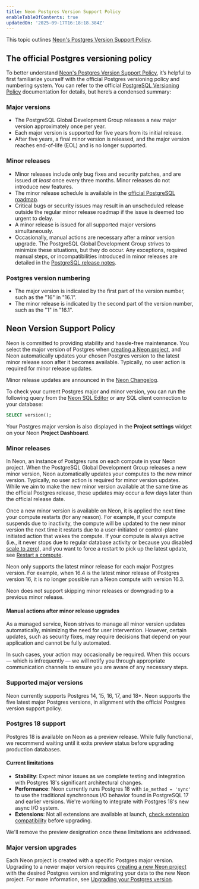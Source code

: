 ```yaml
---
title: Neon Postgres Version Support Policy
enableTableOfContents: true
updatedOn: '2025-09-17T16:18:18.384Z'
---
```


This topic outlines [Neon's Postgres Version Support Policy](#neon-version-support-policy).

## The official Postgres versioning policy

To better understand [Neon's Postgres Version Support Policy](#neon-version-support-policy), it’s helpful to first familiarize yourself with the official Postgres versioning policy and numbering system. You can refer to the official [PostgreSQL Versioning Policy](https://www.postgresql.org/support/versioning/) documentation for details, but here’s a condensed summary:

### Major versions

- The PostgreSQL Global Development Group releases a new major version approximately once per year.
- Each major version is supported for five years from its initial release.
- After five years, a final minor version is released, and the major version reaches end-of-life (EOL) and is no longer supported.

### Minor releases

- Minor releases include only bug fixes and security patches, and are issued _at least_ once every three months. Minor releases do not introduce new features.
- The minor release schedule is available in the [official PostgreSQL roadmap](https://www.postgresql.org/developer/roadmap/).
- Critical bugs or security issues may result in an unscheduled release outside the regular minor release roadmap if the issue is deemed too urgent to delay.
- A minor release is issued for all supported major versions simultaneously.
- Occasionally, manual actions are necessary after a minor version upgrade. The PostgreSQL Global Development Group strives to minimize these situations, but they do occur. Any exceptions, required manual steps, or incompatibilities introduced in minor releases are detailed in the [PostgreSQL release notes](https://www.postgresql.org/docs/release/).

### Postgres version numbering

- The major version is indicated by the first part of the version number, such as the "16" in "16.1".
- The minor release is indicated by the second part of the version number, such as the "1" in "16.1".

## Neon Version Support Policy

Neon is committed to providing stability and hassle-free maintenance. You select the major version of Postgres when [creating a Neon project](/docs/manage/projects#create-a-project), and Neon automatically updates your chosen Postgres version to the latest minor release soon after it becomes available. Typically, no user action is required for minor release updates.

Minor release updates are announced in the [Neon Changelog](/docs/changelog).

To check your current Postgres major and minor version, you can run the following query from the [Neon SQL Editor](/docs/get-started/query-with-neon-sql-editor) or any SQL client connection to your database:

```sql
SELECT version();
```

Your Postgres major version is also displayed in the **Project settings** widget on your Neon **Project Dashboard**.

### Minor releases

In Neon, an instance of Postgres runs on each compute in your Neon project. When the PostgreSQL Global Development Group releases a new minor version, Neon automatically updates your computes to the new minor version. Typically, no user action is required for minor version updates. While we aim to make the new minor version available at the same time as the official Postgres release, these updates may occur a few days later than the official release date.

Once a new minor version is available on Neon, it is applied the next time your compute restarts (for any reason). For example, if your compute suspends due to inactivity, the compute will be updated to the new minor version the next time it restarts due to a user-initiated or control-plane initiated action that wakes the compute. If your compute is always active (i.e., it never stops due to regular database activity or because you disabled [scale to zero](/docs/introduction/scale-to-zero)), and you want to force a restart to pick up the latest update, see [Restart a compute](/docs/manage/computes#restart-a-compute).

Neon only supports the latest minor release for each major Postgres version. For example, when 16.4 is the latest minor release of Postgres version 16, it is no longer possible run a Neon compute with version 16.3.

Neon does not support skipping minor releases or downgrading to a previous minor release.

#### Manual actions after minor release upgrades

As a managed service, Neon strives to manage all minor version updates automatically, minimizing the need for user intervention. However, certain updates, such as security fixes, may require decisions that depend on your application and cannot be fully automated.

In such cases, your action may occasionally be required. When this occurs &#8212; which is infrequently &#8212; we will notify you through appropriate communication channels to ensure you are aware of any necessary steps.

### Supported major versions

Neon currently supports Postgres 14, 15, 16, 17, and 18\*. Neon supports the five latest major Postgres versions, in alignment with the official Postgres version support policy.

### Postgres 18 support

Postgres 18 is available on Neon as a preview release. While fully functional, we recommend waiting until it exits preview status before upgrading production databases.

#### Current limitations

- **Stability**: Expect minor issues as we complete testing and integration with Postgres 18's significant architectural changes.
- **Performance**: Neon currently runs Postgres 18 with `io_method = 'sync'` to use the traditional synchronous I/O behavior found in PostgreSQL 17 and earlier versions. We're working to integrate with Postgres 18's new async I/O system.
- **Extensions**: Not all extensions are available at launch, [check extension compatibility](/docs/extensions/pg-extensions) before upgrading.

We'll remove the preview designation once these limitations are addressed.

### Major version upgrades

Each Neon project is created with a specific Postgres major version. Upgrading to a newer major version requires [creating a new Neon project](/docs/manage/projects#create-a-project) with the desired Postgres version and migrating your data to the new Neon project. For more information, see [Upgrading your Postgres version](/docs/postgresql/postgres-upgrade).

<NeedHelp/>
